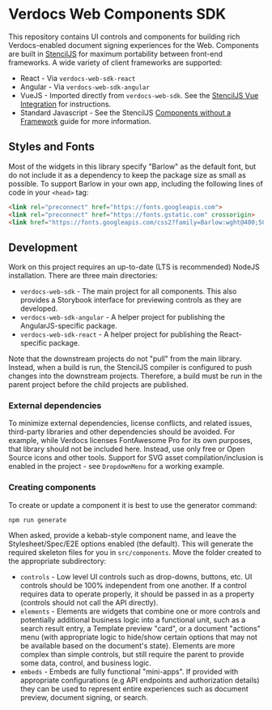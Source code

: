# Verdocs Web Components SDK

This repository contains UI controls and components for building rich Verdocs-enabled document signing experiences for the Web. Components
are built in [StencilJS](https://stenciljs.com/) for maximum portability between front-end frameworks. A wide variety of client frameworks
are supported:

- React - Via `verdocs-web-sdk-react`
- Angular - Via `verdocs-web-sdk-angular`
- VueJS - Imported directly from `verdocs-web-sdk`. See the [StencilJS Vue Integration](https://stenciljs.com/docs/vue) for instructions.
- Standard Javascript - See the StencilJS [Components without a Framework](https://stenciljs.com/docs/javascript) guide for more information.

## Styles and Fonts

Most of the widgets in this library specify "Barlow" as the default font, but do not include it as a dependency to keep the package size
as small as possible. To support Barlow in your own app, including the following lines of code in your `<head>` tag:

```html
<link rel="preconnect" href="https://fonts.googleapis.com">
<link rel="preconnect" href="https://fonts.gstatic.com" crossorigin>
<link href="https://fonts.googleapis.com/css2?family=Barlow:wght@400;500;700&display=swap" rel="stylesheet">
```

## Development

Work on this project requires an up-to-date (LTS is recommended) NodeJS installation. There are three main directories:

- `verdocs-web-sdk` - The main project for all components. This also provides a Storybook interface for previewing controls as they are 
  developed.
- `verdocs-web-sdk-angular` - A helper project for publishing the AngularJS-specific package.
- `verdocs-web-sdk-react` - A helper project for publishing the React-specific package.

Note that the downstream projects do not "pull" from the main library. Instead, when a build is run, the StencilJS compiler is configured
to push changes into the downstream projects. Therefore, a build must be run in the parent project before the child projects are published.

### External dependencies

To minimize external dependencies, license conflicts, and related issues, third-party libraries and other dependencies should be avoided.
For example, while Verdocs licenses FontAwesome Pro for its own purposes, that library should not be included here. Instead, use only free
or Open Source icons and other tools. Support for SVG asset compilation/inclusion is enabled in the project - see `DropdownMenu` for a
working example.

### Creating components

To create or update a component it is best to use the generator command:

    npm run generate

When asked, provide a kebab-style component name, and leave the Stylesheet/Spec/E2E options enabled (the default). This will generate
the required skeleton files for you in `src/components`. Move the folder created to the appropriate subdirectory:

- `controls` - Low level UI controls such as drop-downs, buttons, etc. UI controls should be 100% independent from one another. If
  a control requires data to operate properly, it should be passed in as a property (controls should not call the API directly).
- `elements` - Elements are widgets that combine one or more controls and potentially additional business logic into a functional unit,
  such as a search result entry, a Template preview "card", or a document "actions" menu (with appropriate logic to hide/show certain
  options that may not be available based on the document's state). Elements are more complex than simple controls, but still require the
  parent to provide some data, control, and business logic.
- `embeds` - Embeds are fully functional "mini-apps". If provided with appropriate configurations (e.g API endpoints and authorization
  details) they can be used to represent entire experiences such as document preview, document signing, or search.
